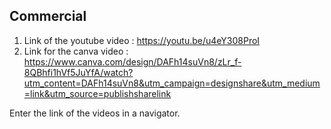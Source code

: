 ## Commercial
1. Link of the youtube video :
https://youtu.be/u4eY308ProI
2. Link for the canva video :
https://www.canva.com/design/DAFh14suVn8/zLr_f-8QBhfi1hVf5JuYfA/watch?utm_content=DAFh14suVn8&utm_campaign=designshare&utm_medium=link&utm_source=publishsharelink

Enter the link of the videos in a navigator.